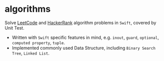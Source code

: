 # algorithms

Solve [LeetCode](https://www.leetcode.com) and [HackerRank](https://www.hackerrank.com) algorithm problems in `Swift`, covered by Unit Test.

- Written with `Swift` specific features in mind, e.g. `inout`, `guard`, `optional`, `computed property`, `tuple`.
- Implemented commonly used Data Structure, including `Binary Search Tree`, `Linked List`.
